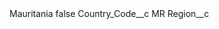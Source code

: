 <?xml version="1.0" encoding="UTF-8"?>
<CustomMetadata xmlns="http://soap.sforce.com/2006/04/metadata" xmlns:xsi="http://www.w3.org/2001/XMLSchema-instance" xmlns:xsd="http://www.w3.org/2001/XMLSchema">
    <label>Mauritania</label>
    <protected>false</protected>
    <values>
        <field>Country_Code__c</field>
        <value xsi:type="xsd:string">MR</value>
    </values>
    <values>
        <field>Region__c</field>
        <value xsi:nil="true"/>
    </values>
</CustomMetadata>
